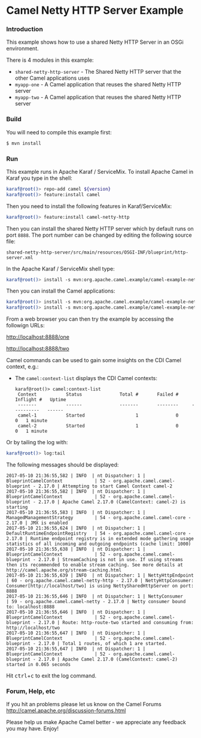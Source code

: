 # Camel Netty HTTP Server Example

### Introduction

This example shows how to use a shared Netty HTTP Server in an OSGi environment.

There is 4 modules in this example:

* `shared-netty-http-server` - The Shared Netty HTTP server that the other Camel applications uses
* `myapp-one` - A Camel application that reuses the shared Netty HTTP server
* `myapp-two` - A Camel application that reuses the shared Netty HTTP server

### Build

You will need to compile this example first:

```sh
$ mvn install
```

### Run

This example runs in Apache Karaf / ServiceMix. To install Apache Camel in Karaf you type in the shell:

```sh
karaf@root()> repo-add camel ${version}
karaf@root()> feature:install camel
```

Then you need to install the following features in Karaf/ServiceMix:

```sh
karaf@root()> feature:install camel-netty-http
```

Then you can install the shared Netty HTTP server which by default runs on port `8888`.
The port number can be changed by editing the following source file:

  `shared-netty-http-server/src/main/resources/OSGI-INF/blueprint/http-server.xml`

In the Apache Karaf / ServiceMix shell type:

```sh
karaf@root()> install -s mvn:org.apache.camel.example/camel-example-netty-http-shared/${version}
```

Then you can install the Camel applications:

```sh
karaf@root()> install -s mvn:org.apache.camel.example/camel-example-netty-myapp-one/${version}
karaf@root()> install -s mvn:org.apache.camel.example/camel-example-netty-myapp-two/${version}
```

From a web browser you can then try the example by accessing the followign URLs:

<http://localhost:8888/one>

<http://localhost:8888/two>

Camel commands can be used to gain some insights on the CDI Camel
context, e.g.:

- The `camel:context-list` displays the CDI Camel contexts:

    ```
    karaf@root()> camel:context-list
     Context           Status              Total #       Failed #     Inflight #   Uptime        
     -------           ------              -------       --------     ----------   ------        
     camel-1           Started                   1              0              0   1 minute  
     camel-2           Started                   1              0              0   1 minute  
    ```

Or by tailing the log with:

```sh
karaf@root()> log:tail
```

The following messages should be displayed:

```
2017-05-10 21:36:55,582 | INFO  | nt Dispatcher: 1 | BlueprintCamelContext            | 52 - org.apache.camel.camel-blueprint - 2.17.0 | Attempting to start Camel Context camel-2
2017-05-10 21:36:55,582 | INFO  | nt Dispatcher: 1 | BlueprintCamelContext            | 52 - org.apache.camel.camel-blueprint - 2.17.0 | Apache Camel 2.17.0 (CamelContext: camel-2) is starting
2017-05-10 21:36:55,583 | INFO  | nt Dispatcher: 1 | ManagedManagementStrategy        | 54 - org.apache.camel.camel-core - 2.17.0 | JMX is enabled
2017-05-10 21:36:55,624 | INFO  | nt Dispatcher: 1 | DefaultRuntimeEndpointRegistry   | 54 - org.apache.camel.camel-core - 2.17.0 | Runtime endpoint registry is in extended mode gathering usage statistics of all incoming and outgoing endpoints (cache limit: 1000)
2017-05-10 21:36:55,638 | INFO  | nt Dispatcher: 1 | BlueprintCamelContext            | 52 - org.apache.camel.camel-blueprint - 2.17.0 | StreamCaching is not in use. If using streams then its recommended to enable stream caching. See more details at http://camel.apache.org/stream-caching.html
2017-05-10 21:36:55,639 | INFO  | nt Dispatcher: 1 | NettyHttpEndpoint                | 60 - org.apache.camel.camel-netty-http - 2.17.0 | NettyHttpConsumer: Consumer[http://localhost/two] is using NettySharedHttpServer on port: 8888
2017-05-10 21:36:55,646 | INFO  | nt Dispatcher: 1 | NettyConsumer                    | 59 - org.apache.camel.camel-netty - 2.17.0 | Netty consumer bound to: localhost:8888
2017-05-10 21:36:55,646 | INFO  | nt Dispatcher: 1 | BlueprintCamelContext            | 52 - org.apache.camel.camel-blueprint - 2.17.0 | Route: http-route-two started and consuming from: http://localhost/two
2017-05-10 21:36:55,647 | INFO  | nt Dispatcher: 1 | BlueprintCamelContext            | 52 - org.apache.camel.camel-blueprint - 2.17.0 | Total 1 routes, of which 1 are started.
2017-05-10 21:36:55,647 | INFO  | nt Dispatcher: 1 | BlueprintCamelContext            | 52 - org.apache.camel.camel-blueprint - 2.17.0 | Apache Camel 2.17.0 (CamelContext: camel-2) started in 0.065 seconds
```

Hit <kbd>ctrl</kbd>+<kbd>c</kbd> to exit the log command.

### Forum, Help, etc

If you hit an problems please let us know on the Camel Forums
<http://camel.apache.org/discussion-forums.html>

Please help us make Apache Camel better - we appreciate any feedback you may
have.  Enjoy!

